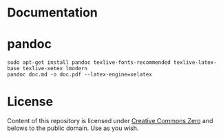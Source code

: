 # Documentation

# pandoc

```
sudo apt-get install pandoc texlive-fonts-recommended texlive-latex-base texlive-xetex lmodern
pandoc doc.md -o doc.pdf --latex-engine=xelatex
```

# License
 
Content of this repository is licensed under [Creative Commons Zero](https://creativecommons.org/publicdomain/zero/1.0/) and belows to the public domain. Use as you wish.
